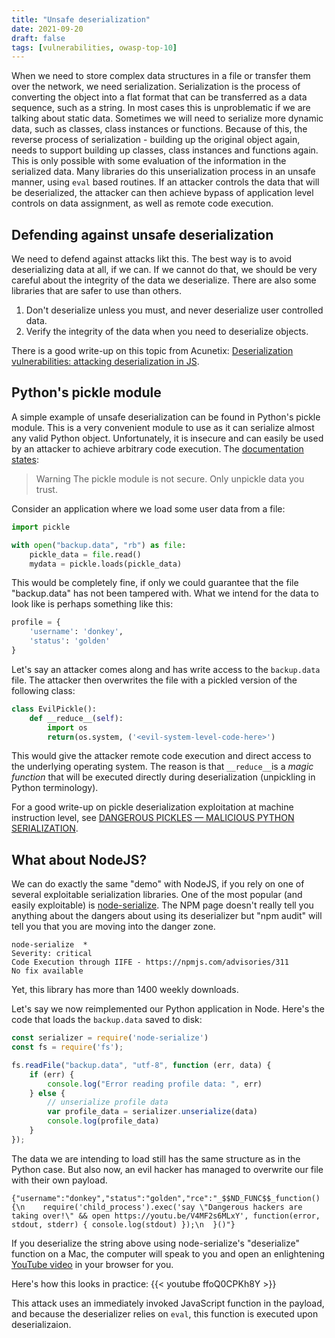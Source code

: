 ```yaml
---
title: "Unsafe deserialization"
date: 2021-09-20
draft: false
tags: [vulnerabilities, owasp-top-10]
---
```

When we need to store complex data structures in a file or transfer
them over the network, we need serialization. Serialization is the process of 
converting the object into a flat format that can be transferred as a data sequence, 
such as a string. In most cases this is unproblematic if we are talking about 
static data. Sometimes we will need to serialize more dynamic data, such as 
classes, class instances or functions. Because of this, the reverse process of 
serialization - building up the original object again, needs to support building up 
classes, class instances and functions again. This is only possible with some evaluation 
of the information in the serialized data. Many libraries do this unserialization process in 
an unsafe manner, using `eval` based routines. If an attacker controls the data that will be 
deserialized, the attacker can then achieve bypass of application level controls on data assignment, 
as well as remote code execution. 

## Defending against unsafe deserialization
We need to defend against attacks likt this. The best way is to avoid deserializing data at all, if we can. 
If we cannot do that, we should be very careful about the integrity of the data we deserialize. There are also 
some libraries that are safer to use than others. 

1. Don't deserialize unless you must, and never deserialize user controlled data.
2. Verify the integrity of the data when you need to deserialize objects.

There is a good write-up on this topic from Acunetix: [Deserialization vulnerabilities: attacking deserialization in JS](https://www.acunetix.com/blog/web-security-zone/deserialization-vulnerabilities-attacking-deserialization-in-js/).

## Python's pickle module
A simple example of unsafe deserialization can be found in Python's pickle module. 
This is a very convenient module to use as it can serialize almost any valid Python
object. Unfortunately, it is insecure and can easily be used by an attacker to achieve
arbitrary code execution. The [documentation states](https://docs.python.org/3/library/pickle.html): 

> Warning The pickle module is not secure. Only unpickle data you trust.

Consider an application where we load some user data from a file: 

```python
import pickle

with open("backup.data", "rb") as file:
    pickle_data = file.read()
    mydata = pickle.loads(pickle_data)
```

This would be completely fine, if only we could guarantee that the file "backup.data" has not been 
tampered with. What we intend for the data to look like is perhaps something like this: 

```python
profile = {
    'username': 'donkey',
    'status': 'golden'
}
```

Let's say an attacker comes along and has write access to the `backup.data` file. The attacker then overwrites the file 
with a pickled version of the following class:

```python
class EvilPickle():
    def __reduce__(self):
        import os
        return(os.system, ('<evil-system-level-code-here>')
```
This would give the attacker remote code execution and direct access to the underlying operating system. 
The reason is that `__reduce__`is a *magic function* that will be executed directly during deserialization
(unpickling in Python terminology). 

For a good write-up on pickle deserialization exploitation at machine instruction level, see [DANGEROUS PICKLES — MALICIOUS PYTHON SERIALIZATION](https://intoli.com/blog/dangerous-pickles/).

## What about NodeJS?
We can do exactly the same "demo" with NodeJS, if you rely on one of several exploitable serialization libraries. 
One of the most popular (and easily exploitable) is [node-serialize](https://www.npmjs.com/package/node-serialize).
The NPM page doesn't really tell you anything about the dangers about using its deserializer but "npm audit" will 
tell you that you are moving into the danger zone. 

```
node-serialize  *
Severity: critical
Code Execution through IIFE - https://npmjs.com/advisories/311
No fix available
```
Yet, this library has more than 1400 weekly downloads.

Let's say we now reimplemented our Python application in Node. Here's the code that 
loads the `backup.data` saved to disk: 

```javascript
const serializer = require('node-serialize')
const fs = require('fs');

fs.readFile("backup.data", "utf-8", function (err, data) {
    if (err) {
        console.log("Error reading profile data: ", err)
    } else {
        // unserialize profile data
        var profile_data = serializer.unserialize(data)
        console.log(profile_data)
    }
});
```

The data we are intending to load still has the same structure as in the Python case. 
But also now, an evil hacker has managed to overwrite our file with their own payload.

```
{"username":"donkey","status":"golden","rce":"_$$ND_FUNC$$_function(){\n    require('child_process').exec('say \"Dangerous hackers are taking over!\" && open https://youtu.be/V4MF2s6MLxY', function(error, stdout, stderr) { console.log(stdout) });\n  }()"}
```

If you deserialize the string above using node-serialize's "deserialize" function on a Mac, the computer will 
speak to you and open an enlightening [YouTube video](https://youtu.be/V4MF2s6MLxY) in your browser for you. 

Here's how this looks in practice:
{{< youtube ffoQ0CPKh8Y >}}

This attack uses an immediately invoked JavaScript function in the payload, and because the deserializer relies on `eval`, 
this function is executed upon deserializaion.
